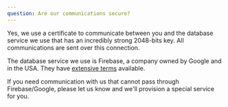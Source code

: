 ```yaml
---
question: Are our communications secure?
---
```

Yes, we use a certificate to communicate between you and the database service we use that has an incredibly strong 2048-bits key. All communications are sent over this connection.

The database service we use is Firebase, a company owned by Google and in the USA. They have [extensive terms](https://cloud.google.com/terms/data-processing-terms) available.

If you need communication with us that cannot pass through Firebase/Google, please let us know and we'll provision a special service for you.
